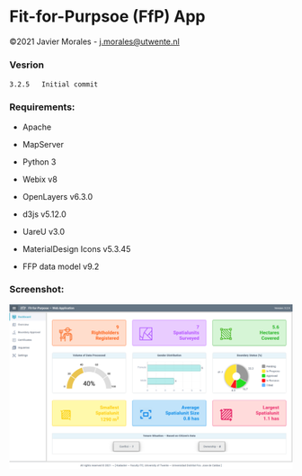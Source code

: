 # Fit-for-Purpsoe (FfP) App

©2021 Javier Morales - <a href="mailto:j.morales@utwente.nl">j.morales@utwente.nl</a>


### Vesrion
    3.2.5   Initial commit


### Requirements:

* Apache
* MapServer
* Python 3
* Webix v8
* OpenLayers v6.3.0
* d3js v5.12.0
* UareU v3.0
* MaterialDesign Icons v5.3.45

* FFP data model v9.2


### Screenshot:

![GitHub Logo](/images/ffp-app.png)

